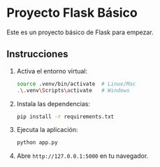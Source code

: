 # Proyecto Flask Básico

Este es un proyecto básico de Flask para empezar.

## Instrucciones

1. Activa el entorno virtual:
   ```bash
   source .venv/bin/activate  # Linux/Mac
   .\.venv\Scripts\activate   # Windows
   ```

2. Instala las dependencias:
   ```bash
   pip install -r requirements.txt
   ```

3. Ejecuta la aplicación:
   ```bash
   python app.py
   ```

4. Abre `http://127.0.0.1:5000` en tu navegador.
